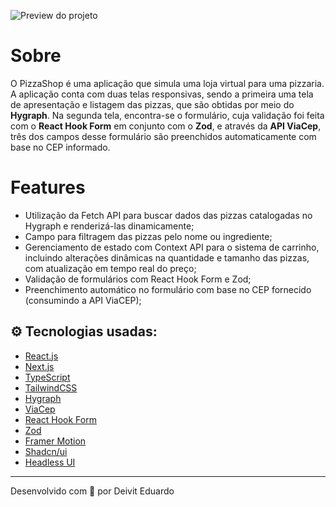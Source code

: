 ![Preview do projeto](https://i.imgur.com/T4BGETP.png)

# Sobre

O PizzaShop é uma aplicação que simula uma loja virtual para uma pizzaria. A aplicação conta com duas telas responsivas, sendo a primeira uma tela de apresentação e listagem das pizzas, que são obtidas por meio do <strong>Hygraph</strong>. Na segunda tela, encontra-se o formulário, cuja validação foi feita com o <strong>React Hook Form</strong> em conjunto com o <strong>Zod</strong>, e através da <strong>API ViaCep</strong>, três dos campos desse formulário são preenchidos automaticamente com base no CEP informado.

# Features

- Utilização da Fetch API para buscar dados das pizzas catalogadas no Hygraph e renderizá-las dinamicamente;
- Campo para filtragem das pizzas pelo nome ou ingrediente;
- Gerenciamento de estado com Context API para o sistema de carrinho, incluindo alterações dinâmicas na quantidade e tamanho das pizzas, com atualização em tempo real do preço;
- Validação de formulários com React Hook Form e Zod;
- Preenchimento automático no formulário com base no CEP fornecido (consumindo a API ViaCEP);

## ⚙️ Tecnologias usadas:

- [React.js](https://react.dev/)
- [Next.js](https://nextjs.org/)
- [TypeScript](https://www.typescriptlang.org/)
- [TailwindCSS](https://tailwindcss.com/)
- [Hygraph](https://hygraph.com/)
- [ViaCep](https://viacep.com.br/)
- [React Hook Form](https://react-hook-form.com/)
- [Zod](https://zod.dev/)
- [Framer Motion](https://www.framer.com/motion/)
- [Shadcn/ui](https://ui.shadcn.com/)
- [Headless UI](https://headlessui.com/)

---

Desenvolvido com 💙 por Deivit Eduardo
